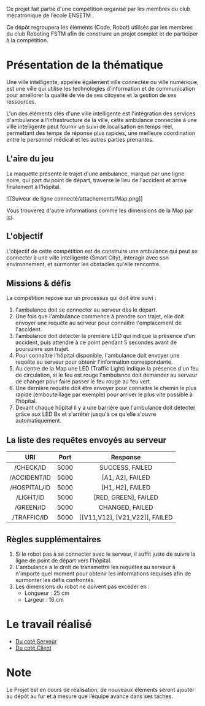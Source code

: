 Ce projet fait partie d'une compétition organisé par les membres du club mécatronique de l’école ENSETM .

Ce dépôt regroupera les éléments (Code, Robot) utilisés par les membres du club Roboting FSTM afin de construire un projet complet et de participer à la compétition.

# Présentation de la thématique

Une ville intelligente, appelée également ville connectée ou ville numérique, est une ville
qui utilise les technologies d’information et de communication pour améliorer la qualité de vie de ses citoyens et la gestion de ses ressources.

L'un des éléments clés d'une ville intelligente est l'intégration des services d'ambulance à
l'infrastructure de la ville, cette ambulance connectée à une ville intelligente peut fournir un suivi de localisation en temps réel, permettant des temps de réponse plus rapides, une meilleure coordination entre le personnel médical et les autres parties prenantes.

## L'aire du jeu

La maquette présente le trajet d'une ambulance, marqué par une ligne noire, qui part du point de départ, traverse le lieu de l'accident et arrive finalement à l'hôpital.

![[Suiveur de ligne connecté/attachements/Map.png]]

Vous trouverez d'autre informations comme les dimensions de la Map par [ici](MapDimensions.png).

## L'objectif

L'objectif de cette compétition est de construire une ambulance qui peut se connecter à
une ville intelligente (Smart City), interagir avec son environnement, et surmonter les obstacles qu'elle rencontre.

## Missions & défis 

La compétition repose sur un processus qui doit être suivi :

1. l'ambulance doit se connecter au serveur dès le départ.
2. Une fois que l'ambulance commence à prendre son trajet, elle doit envoyer une requête au serveur pour connaître l'emplacement de l'accident.
3. l'ambulance doit détecter la première LED qui indique la présence d'un accident, puis attendre à ce point pendant 5 secondes avant de poursuivre son trajet.
4. Pour connaître l'hôpital disponible, l'ambulance doit envoyer une requête au serveur pour obtenir l'information correspondante.
5. Au centre de la Map une LED (Traffic Light) indique la présence d'un feu de circulation, si le feu est rouge l'ambulance doit demander au serveur de changer pour faire passer le feu rouge au feu vert.
6. Une dernière requête doit être envoyer pour connaitre le chemin le plus rapide (embouteillage par exemple) pour arriver le plus vite possible à l’hôpital.
7. Devant chaque hôpital il y a une barrière que l'ambulance doit détecter grâce aux LED Bx et s'arrêter jusqu'à ce qu'elle s'ouvre automatiquement.

## La liste des requêtes envoyés au serveur

| URI | Port | Response |
| :--: | :--: | :--: |
| /CHECK/ID | 5000 | SUCCESS, FAILED |
| /ACCIDENT/ID | 5000 | [A1, A2], FAILED|
| /HOSPITAL/ID | 5000 | [H1, H2], FAILED|
| /LIGHT/ID | 5000 | [RED, GREEN], FAILED|
| /GREEN/ID | 5000 | CHANGED, FAILED|
| /TRAFFIC/ID | 5000 | \[[V11,V12], [V21,V22]\], FAILED |

## Règles supplémentaires

1. Si le robot pas à se connecter avec le serveur, il suffit juste de suivre la ligne de point de départ vers l'hôpital.
2. L'ambulance a le droit de transmettre les requêtes au serveur à n'importe quel moment pour obtenir les informations requises afin de surmonter les défis confrontés.
3. Les dimensions du robot ne doivent pas excéder en :
	- Longueur : 25 cm
	- Largeur : 16 cm


# Le travail réalisé

- [Du coté Serveur](Server/README.md)
- [Du coté Client](AmbulanceRobot/README.md)

# Note

Le Projet est en cours de réalisation, de nouveaux éléments seront ajouter au dépôt au fur et à mesure que l’équipe avance dans ses taches.